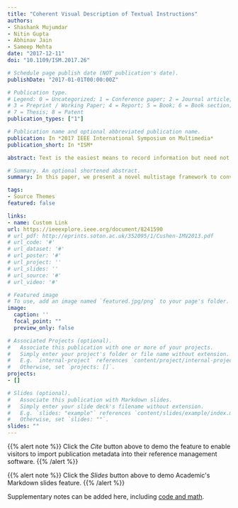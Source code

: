 ```yaml
---
title: "Coherent Visual Description of Textual Instructions"
authors:
- Shashank Mujumdar
- Nitin Gupta
- Abhinav Jain
- Sameep Mehta
date: "2017-12-11"
doi: "10.1109/ISM.2017.26"

# Schedule page publish date (NOT publication's date).
publishDate: "2017-01-01T00:00:00Z"

# Publication type.
# Legend: 0 = Uncategorized; 1 = Conference paper; 2 = Journal article;
# 3 = Preprint / Working Paper; 4 = Report; 5 = Book; 6 = Book section;
# 7 = Thesis; 8 = Patent
publication_types: ["1"]

# Publication name and optional abbreviated publication name.
publication: In *2017 IEEE International Symposium on Multimedia*
publication_short: In *ISM*

abstract: Text is the easiest means to record information but need not always be the best means for understanding a concept. In psychological theories, it is argued that when information is presented visually, it provides a better means to understand a concept. While techniques exist for generating text from a given image, the inverse problem that is to automatically fetch coherent images to represent a given set of instructions (sequence of text), is a hard one. In this paper, we present a novel multistage framework to convert textual instructions into coherent visual descriptions (text instructions annotated with images). The key components in the proposed approach are: (i) novel framework, which combines the text as well as image analysis to generate visual descriptions; (ii) ensure coherency across visual descriptions, using a combination of deep learning and graph based approach. Effectiveness of our proposed approach is shown through a user study on a dataset of instructions and corresponding images collected from WikiHow website.

# Summary. An optional shortened abstract.
summary: In this paper, we present a novel multistage framework to convert textual instructions into coherent visual descriptions (text instructions annotated with images).

tags:
- Source Themes
featured: false

links:
- name: Custom Link
url: https://ieeexplore.ieee.org/document/8241590
# url_pdf: http://eprints.soton.ac.uk/352095/1/Cushen-IMV2013.pdf
# url_code: '#'
# url_dataset: '#'
# url_poster: '#'
# url_project: ''
# url_slides: ''
# url_source: '#'
# url_video: '#'

# Featured image
# To use, add an image named `featured.jpg/png` to your page's folder. 
image:
  caption: ''
  focal_point: ""
  preview_only: false

# Associated Projects (optional).
#   Associate this publication with one or more of your projects.
#   Simply enter your project's folder or file name without extension.
#   E.g. `internal-project` references `content/project/internal-project/index.md`.
#   Otherwise, set `projects: []`.
projects:
- []

# Slides (optional).
#   Associate this publication with Markdown slides.
#   Simply enter your slide deck's filename without extension.
#   E.g. `slides: "example"` references `content/slides/example/index.md`.
#   Otherwise, set `slides: ""`.
slides: ""
---
```


{{% alert note %}}
Click the *Cite* button above to demo the feature to enable visitors to import publication metadata into their reference management software.
{{% /alert %}}

{{% alert note %}}
Click the *Slides* button above to demo Academic's Markdown slides feature.
{{% /alert %}}

Supplementary notes can be added here, including [code and math](https://sourcethemes.com/academic/docs/writing-markdown-latex/).

